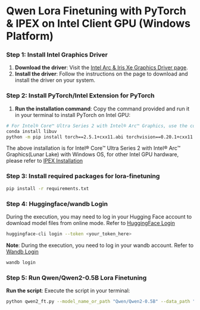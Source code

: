 # Qwen Lora Finetuning with PyTorch & IPEX on Intel Client GPU (Windows Platform)

### Step 1: Install Intel Graphics Driver

1. **Download the driver**: Visit the [Intel Arc & Iris Xe Graphics Driver page](https://www.intel.com/content/www/us/en/download/785597/intel-arc-iris-xe-graphics-windows.html).
2. **Install the driver**: Follow the instructions on the page to download and install the driver on your system.

### Step 2: Install PyTorch/Intel Extension for PyTorch

1. **Run the installation command**: Copy the command provided and run it in your terminal to install PyTorch on Intel GPU:

```bash
# For Intel® Core™ Ultra Series 2 with Intel® Arc™ Graphics, use the commands below:
conda install libuv
python -m pip install torch==2.5.1+cxx11.abi torchvision==0.20.1+cxx11.abi torchaudio==2.5.1+cxx11.abi intel-extension-for-pytorch==2.5.10+xpu --extra-index-url https://pytorch-extension.intel.com/release-whl/stable/lnl/us/
```

The above installation is for Intel® Core™ Ultra Series 2 with Intel® Arc™ Graphics(Lunar Lake) with Windows OS, for other Intel GPU hardware, please refer to [IPEX Installation](https://pytorch-extension.intel.com/installation?platform=gpu&version=v2.5.10%2Bxpu)

### Step 3: Install required packages for lora-finetuning

```bash
pip install -r requirements.txt
```

### Step 4: Huggingface/wandb Login 

During the execution, you may need to log in your Hugging Face account to download model files from online mode. Refer to [HuggingFace Login](https://huggingface.co/docs/huggingface_hub/quick-start#login)

```bash
huggingface-cli login --token <your_token_here>
```

**Note**: During the execution, you need to log in your wandb account. Refer to [Wandb Login](https://docs.wandb.ai/ref/cli/wandb-login)

```bash
wandb login
```

### Step 5: Run Qwen/Qwen2-0.5B Lora Finetuning

**Run the script**: Execute the script in your terminal:

```bash
python qwen2_ft.py --model_name_or_path "Qwen/Qwen2-0.5B" --data_path "./dataset.json" --bf16 True --output_dir output_qwen --num_train_epochs 5 --per_device_train_batch_size 1 --per_device_eval_batch_size 1 --gradient_accumulation_steps 1 --evaluation_strategy "no" --save_strategy "steps" --save_steps 2000 --save_total_limit 10 --learning_rate 3e-4 --weight_decay 0.01 --adam_beta2 0.95 --warmup_ratio 0.01 --lr_scheduler_type "cosine" --logging_steps 1 --report_to "none" --model_max_length 256 --use_lora
```
